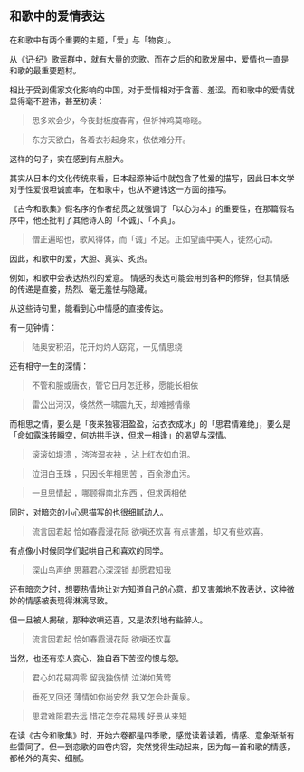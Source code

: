 ## 和歌中的爱情表达


在和歌中有两个重要的主题，「爱」与「物哀」。

从《记·纪》歌谣群中，就有大量的恋歌。而在之后的和歌发展中，爱情也一直是和歌的最重要题材。

相比于受到儒家文化影响的中国，对于爱情相对于含蓄、羞涩。而和歌中的爱情就显得毫不避讳，甚至初读：

> 思多欢会少，今夜封板度春宵，但祈神鸡莫啼晓。

> 东方天欲白，各着衣衫起身来，依依难分开。

这样的句子，实在感到有点胆大。

其实从日本的文化传统来看，日本起源神话中就包含了性爱的描写，因此日本文学对于性爱很坦诚直率，在和歌中，也从不避讳这一方面的描写。

《古今和歌集》假名序的作者纪贯之就强调了「以心为本」的重要性，在那篇假名序中，他还批判了其他诗人的「不诚」、「不真」。

> 僧正遍昭也，歌风得体，而「诚」不足。正如望画中美人，徒然心动。

因此，和歌中的爱，大胆、真实、炙热。


例如，和歌中会表达热烈的爱意。 情感的表达可能会用到各种的修辞，但其情感的传递是直接，热烈、毫无羞怯与隐藏。

从这些诗句里，能看到心中情感的直接传达。

有一见钟情：
> 陆奥安积沼，花开灼灼人窈窕，一见情思绕

还有相守一生的深情：
> 不管和服或唐衣，管它日月怎迁移，愿能长相依

> 雷公出河汉，倏然然一啸震九天，却难撼情缘


而相思之情，要么是「夜来独寝泪盈盈，沾衣衣成冰」的「思君情难绝」，要么是「命如露珠转瞬空，何妨拱手送，但求一相逢」的渴望与深情。

> 滚滚如堤溃 ，涔涔湿衣袂 ，沾上红衣如血泪。

> 泣泪白玉珠 ，只因长年相思苦 ，百余渗血污。

> 一旦思情起 ，哪顾得南北东西 ，但求两相依



同时，对暗恋的小心思描写的也很细腻动人。

> 流言因君起 恰如春霞漫花际 欲嗔还欢喜 有点害羞，却又有些欢喜。

有点像小时候同学们起哄自己和喜欢的同学。

> 深山鸟声绝 思慕君心深深锁 却愿君知我

还有暗恋之时，想要热情地让对方知道自己的心意，却又害羞地不敢表达，这种微妙的情感被表现得淋漓尽致。

但一旦被人揭破，那种欲嗔还喜，又是浓烈地有些醉人。
> 流言因君起 恰如春霞漫花际 欲嗔还欢喜



当然，也还有恋人变心，独自吞下苦涩的恨与怨。
> 君心如花易凋零 留我独伤情 泣涕如黄莺

> 垂死又回还 薄情如你尚安然 我又怎会赴黄泉。

> 思君难阻君去远 惜花怎奈花易残 好景从来短

在读《古今和歌集》时，开始六卷都是四季歌，感觉读着读着，情感、意象渐渐有些雷同了。但一到恋歌的四卷内容，突然觉得生动起来，因为每一首和歌的情感，都格外的真实、细腻。
